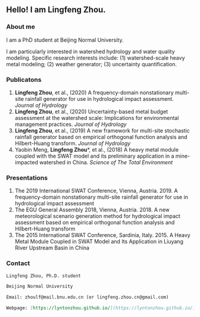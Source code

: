 ## Hello! I am Lingfeng Zhou.

### About me

I am a PhD student at Beijing Normal University.

I am particularly interested in watershed hydrology and water quality modeling. Specific research interests include: (1) watershed-scale heavy metal modeling; (2) weather generator; (3) uncertainty quantification.

### Publicatons

1. **Lingfeng Zhou**, et al., (2020) A frequency-domain nonstationary multi-site rainfall generator for use in hydrological impact assessment. _Journal of Hydrology_
2. **Lingfeng Zhou**, et al., (2020) Uncertainty-based metal budget assessment at the watershed scale: Implications for environmental management practices. _Journal of Hydrology_ 								
3. **Lingfeng Zhou**, et al., (2019) A new framework for multi-site stochastic rainfall generator based on empirical orthogonal function analysis and Hilbert-Huang transform. _Journal of Hydrology_
4. Yaobin Meng, **Lingfeng Zhou***, et al., (2018) A heavy metal module coupled with the SWAT model and its preliminary application in a mine-impacted watershed in China. _Science of The Total Environment_ 

### Presentations

1. The 2019 International SWAT Conference, Vienna, Austria. 2019. A frequency-domain nonstationary multi-site rainfall generator for use in hydrological impact assessment
2. The EGU General Assembly 2018, Vienna, Austria. 2018. A new meteorological scenario generation method for hydrological impact assessment based on empirical orthogonal function analysis and Hilbert-Huang transform
3. The 2015 International SWAT Conference, Sardinia, Italy. 2015. A Heavy Metal Module Coupled in SWAT Model and Its Application in Liuyang River Upstream Basin in China

### Contact
```markdown
Lingfeng Zhou, Ph.D. student

Beijing Normal University

Email: zhoulf@mail.bnu.edu.cn (or lingfeng.zhou.cn@gmail.com)

Webpage: [https://lyntonzhou.github.io/](https://lyntonzhou.github.io/)
```
